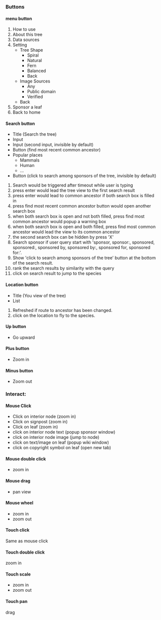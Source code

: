 ### Buttons
#### menu button
1. How to use
2. About this tree
3. Data sources
4. Setting
    * Tree Shape    
        * Spiral  
        * Natural  
        * Fern  
        * Balanced  
        * Back  
    * Image Sources
        * Any
        * Public domain
        * Verified  
    * Back
5. Sponsor a leaf
6. Back to home

#### Search button
* Title (Search the tree)
* Input
* Input (second input, invisible by default)
* Button (find most recent common ancestor)
* Popular places
    * Mammals
    * Human
    * ...
* Button (click to search among sponsors of the tree, invisible by default)


1. Search would be triggered after timeout while user is typing
2. press enter would lead the tree view to the first search result
3. press enter would lead to common ancestor if both search box is filled in
4. press find most recent common ancestor button would open another search box
5. when both search box is open and not both filled, press find most common ancestor would popup a warning box
6. when both search box is open and both filled, press find most common ancestor would lead the view to its common ancestor
7. the second search box can be hidden by press 'X'
8. Search sponsor if user query start with 'sponsor, sponsor:, sponsored, sponsored:, sponsored by, sponsored by:, sponsored for, sponsored for:'.
9. Show 'click to search among sponsors of the tree' button at the bottom of the search result.
10. rank the search results by similarity with the query
11. click on search result to jump to the species

#### Location button
* Title (You view of the tree)
* List 


1. Refreshed if route to ancestor has been changed.
2. click on the location to fly to the species.

#### Up button
* Go upward

#### Plus button
* Zoom in

#### Minus button
* Zoom out




### Interact:
#### Mouse Click
* Click on interior node (zoom in)
* Click on signpost (zoom in)
* Click on leaf (zoom in)
* click on interior node text (popup sponsor window)
* click on interior node image (jump to node)
* click on text/image on leaf (popup wiki window)
* click on copyright symbol on leaf (open new tab)

#### Mouse double click
* zoom in

#### Mouse drag
* pan view

#### Mouse wheel 
* zoom in 
* zoom out

#### Touch click
Same as mouse click

#### Touch double click
zoom in

#### Touch scale
* zoom in
* zoom out

#### Touch pan
drag



